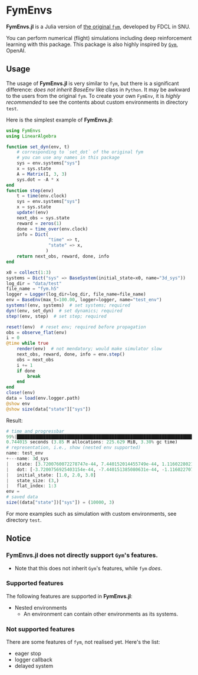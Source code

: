 # FymEnvs
**FymEnvs.jl** is a Julia version of [the original `fym`](https://github.com/fdcl-nrf/fym),
developed by FDCL in SNU.

You can perform numerical (flight) simulations including deep reinforcement learning with this package.
This package is also highly inspired by [`Gym`](https://gym.openai.com/), OpenAI.

## Usage
The usage of **FymEnvs.jl** is very similar to `fym`,
but there is a significant difference: *does not inherit BaseEnv* like class in `Python`.
It may be awkward to the users from the original `fym`.
To create your own `FymEnv`,
it is *highly recommended* to see
the contents about custom environments in directory `test`.

Here is the simplest example of **FymEnvs.jl**:

```julia
using FymEnvs
using LinearAlgebra

function set_dyn(env, t)
    # corresponding to `set_dot` of the original fym
    # you can use any names in this package
    sys = env.systems["sys"]
    x = sys.state
    A = Matrix(I, 3, 3)
    sys.dot = -A * x
end
function step(env)
    t = time(env.clock)
    sys = env.systems["sys"]
    x = sys.state
    update!(env)
    next_obs = sys.state
    reward = zeros(1)
    done = time_over(env.clock)
    info = Dict(
                "time" => t,
                "state" => x,
               )
    return next_obs, reward, done, info
end

x0 = collect(1:3)
systems = Dict("sys" => BaseSystem(initial_state=x0, name="3d_sys"))
log_dir = "data/test"
file_name = "fym.h5"
logger = Logger(log_dir=log_dir, file_name=file_name)
env = BaseEnv(max_t=100.00, logger=logger, name="test_env")
systems!(env, systems)  # set systems; required
dyn!(env, set_dyn)  # set dynamics; required
step!(env, step)  # set step; required

reset!(env)  # reset env; required before propagation
obs = observe_flat(env)
i = 0
@time while true
    render(env)  # not mendatory; would make simulator slow
    next_obs, reward, done, info = env.step()
    obs = next_obs
    i += 1
    if done
        break
    end
end
close!(env)
data = load(env.logger.path)
@show env
@show size(data["state"]["sys"])
```

Result:

```julia
# time and progressbar
99%|███████████████████████████████████████████████████████████████████████████████████████████████████████████████████████████████▌ |  ETA: 0:00:00
0.744015 seconds (3.85 M allocations: 225.629 MiB, 3.30% gc time)
# representation, i.e., show (nested env supported)
name: test_env
+---name: 3d_sys
|   state: [3.7200760072278747e-44, 7.440152014455749e-44, 1.1160228021683672e-43]
|   dot: [-3.7200756925403154e-44, -7.440151385080631e-44, -1.1160227077620995e-43]
|   initial_state: [1.0, 2.0, 3.0]
|   state_size: (3,)
|   flat_index: 1:3
env =
# saved data
size((data["state"])["sys"]) = (10000, 3)
```

For more examples such as simulation with custom environments,
see directory `test`.

## Notice
### **FymEnvs.jl** does not directly support `Gym`'s features.
- Note that this does not inherit `Gym`'s features, while `fym` *does*.
### Supported features
The following features are supported in **FymEnvs.jl**:
- Nested environments
    - An environment can contain other environments as its systems.

### Not supported features
There are some features of `fym`, not realised yet. Here's the list:
- eager stop
- logger callback
- delayed system
